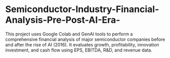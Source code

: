 # Semiconductor-Industry-Financial-Analysis-Pre-Post-AI-Era-
This project uses Google Colab and GenAI tools to perform a comprehensive financial analysis of major semiconductor companies before and after the rise of AI (2016). It evaluates growth, profitability, innovation investment, and cash flow using EPS, EBITDA, R&amp;D, and revenue data.
